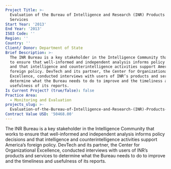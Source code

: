 ```yaml
---
Project Title: >-
  Evaluation of the Bureau of Intelligence and Research (INR) Products and
  Services
Start Year: '2013'
End Year: '2013'
ISO3 Code: ''
Region: ''
Country: ''
Client/ Donor: Department of State
Brief Description: >-
  The INR Bureau is a key stakeholder in the Intelligence Community that works
  to ensure that well-informed and independent analysis informs policy decisions
  and that intelligence and counterintelligence activities support America’s
  foreign policy. DevTech and its partner, the Center for Organizational
  Excellence, conducted interviews with users of INR’s products and services to
  determine what the Bureau needs to do to improve and the timeliness and
  usefulness of its reports.
Is Current Project? (true/false): false
Practice Area:
  - Monitoring and Evaluation
projects_slug: >-
  Evaluation-of-the-Bureau-of-Intelligence-and-Research-(INR)-Products-and-Services
Contract Value USD: '50468.00'
---
```

The INR Bureau is a key stakeholder in the Intelligence Community that works to ensure that well-informed and independent analysis informs policy decisions and that intelligence and counterintelligence activities support America’s foreign policy. DevTech and its partner, the Center for Organizational Excellence, conducted interviews with users of INR’s products and services to determine what the Bureau needs to do to improve and the timeliness and usefulness of its reports.